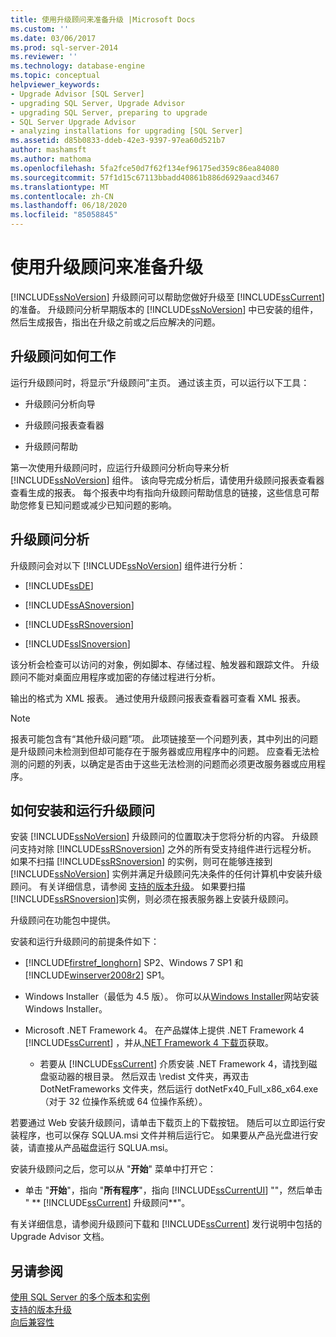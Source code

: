 ```yaml
---
title: 使用升级顾问来准备升级 |Microsoft Docs
ms.custom: ''
ms.date: 03/06/2017
ms.prod: sql-server-2014
ms.reviewer: ''
ms.technology: database-engine
ms.topic: conceptual
helpviewer_keywords:
- Upgrade Advisor [SQL Server]
- upgrading SQL Server, Upgrade Advisor
- upgrading SQL Server, preparing to upgrade
- SQL Server Upgrade Advisor
- analyzing installations for upgrading [SQL Server]
ms.assetid: d85b0833-ddeb-42e3-9397-97ea60d521b7
author: mashamsft
ms.author: mathoma
ms.openlocfilehash: 5fa2fce50d7f62f134ef96175ed359c86ea84080
ms.sourcegitcommit: 57f1d15c67113bbadd40861b886d6929aacd3467
ms.translationtype: MT
ms.contentlocale: zh-CN
ms.lasthandoff: 06/18/2020
ms.locfileid: "85058845"
---
```

# <a name="use-upgrade-advisor-to-prepare-for-upgrades"></a>使用升级顾问来准备升级
  [!INCLUDE[ssNoVersion](../../includes/ssnoversion-md.md)] 升级顾问可以帮助您做好升级至 [!INCLUDE[ssCurrent](../../includes/sscurrent-md.md)] 的准备。 升级顾问分析早期版本的 [!INCLUDE[ssNoVersion](../../includes/ssnoversion-md.md)] 中已安装的组件，然后生成报告，指出在升级之前或之后应解决的问题。  
  
## <a name="how-upgrade-advisor-works"></a>升级顾问如何工作  
 运行升级顾问时，将显示“升级顾问”主页。 通过该主页，可以运行以下工具：  
  
-   升级顾问分析向导  
  
-   升级顾问报表查看器  
  
-   升级顾问帮助  
  
 第一次使用升级顾问时，应运行升级顾问分析向导来分析 [!INCLUDE[ssNoVersion](../../includes/ssnoversion-md.md)] 组件。 该向导完成分析后，请使用升级顾问报表查看器查看生成的报表。 每个报表中均有指向升级顾问帮助信息的链接，这些信息可帮助您修复已知问题或减少已知问题的影响。  
  
## <a name="upgrade-advisor-analysis"></a>升级顾问分析  
 升级顾问会对以下 [!INCLUDE[ssNoVersion](../../includes/ssnoversion-md.md)] 组件进行分析：  
  
-   [!INCLUDE[ssDE](../../includes/ssde-md.md)]  
  
-   [!INCLUDE[ssASnoversion](../../includes/ssasnoversion-md.md)]  
  
-   [!INCLUDE[ssRSnoversion](../../includes/ssrsnoversion-md.md)]  
  
-   [!INCLUDE[ssISnoversion](../../includes/ssisnoversion-md.md)]  
  
 该分析会检查可以访问的对象，例如脚本、存储过程、触发器和跟踪文件。 升级顾问不能对桌面应用程序或加密的存储过程进行分析。  
  
 输出的格式为 XML 报表。 通过使用升级顾问报表查看器可查看 XML 报表。  
  
> [!NOTE]  
>  报表可能包含有“其他升级问题”项。 此项链接至一个问题列表，其中列出的问题是升级顾问未检测到但却可能存在于服务器或应用程序中的问题。 应查看无法检测的问题的列表，以确定是否由于这些无法检测的问题而必须更改服务器或应用程序。  
  
## <a name="how-to-install-and-run-upgrade-advisor"></a>如何安装和运行升级顾问  
 安装 [!INCLUDE[ssNoVersion](../../includes/ssnoversion-md.md)] 升级顾问的位置取决于您将分析的内容。 升级顾问支持对除 [!INCLUDE[ssRSnoversion](../../includes/ssrsnoversion-md.md)] 之外的所有受支持组件进行远程分析。 如果不扫描 [!INCLUDE[ssRSnoversion](../../includes/ssrsnoversion-md.md)] 的实例，则可在能够连接到 [!INCLUDE[ssNoVersion](../../includes/ssnoversion-md.md)] 实例并满足升级顾问先决条件的任何计算机中安装升级顾问。 有关详细信息，请参阅 [支持的版本升级](../../database-engine/install-windows/supported-version-and-edition-upgrades.md)。 如果要扫描 [!INCLUDE[ssRSnoversion](../../includes/ssrsnoversion-md.md)]实例，则必须在报表服务器上安装升级顾问。  
  
 升级顾问在功能包中提供。  
  
 安装和运行升级顾问的前提条件如下：  
  
-   [!INCLUDE[firstref_longhorn](../../includes/firstref-longhorn-md.md)] SP2、Windows 7 SP1 和 [!INCLUDE[winserver2008r2](../../includes/winserver2008r2-md.md)] SP1。  
  
-   Windows Installer（最低为 4.5 版）。 你可以从[Windows Installer](https://www.microsoft.com/download/details.aspx?id=8483)网站安装 Windows Installer。  
  
-   Microsoft .NET Framework 4。 在产品媒体上提供 .NET Framework 4 [!INCLUDE[ssCurrent](../../includes/sscurrent-md.md)] ，并从[.NET Framework 4 下载页](https://go.microsoft.com/fwlink/?LinkId=209895)获取。  
  
    -   若要从 [!INCLUDE[ssCurrent](../../includes/sscurrent-md.md)] 介质安装 .NET Framework 4，请找到磁盘驱动器的根目录。 然后双击 \redist 文件夹，再双击 DotNetFrameworks 文件夹，然后运行 dotNetFx40_Full_x86_x64.exe（对于 32 位操作系统或 64 位操作系统）。  
  
 若要通过 Web 安装升级顾问，请单击下载页上的下载按钮。 随后可以立即运行安装程序，也可以保存 SQLUA.msi 文件并稍后运行它。 如果要从产品光盘进行安装，请直接从产品磁盘运行 SQLUA.msi。  
  
 安装升级顾问之后，您可以从 "**开始**" 菜单中打开它：  
  
-   单击 "**开始**"，指向 "**所有程序**"，指向 [!INCLUDE[ssCurrentUI](../../includes/sscurrentui-md.md)] ""，然后单击 " ** [!INCLUDE[ssCurrent](../../includes/sscurrent-md.md)] 升级顾问**"。  
  
 有关详细信息，请参阅升级顾问下载和 [!INCLUDE[ssCurrent](../../includes/sscurrent-md.md)] 发行说明中包括的 Upgrade Advisor 文档。  
  
## <a name="see-also"></a>另请参阅  
 [使用 SQL Server 的多个版本和实例](../../../2014/sql-server/install/work-with-multiple-versions-and-instances-of-sql-server.md)   
 [支持的版本升级](../../database-engine/install-windows/supported-version-and-edition-upgrades.md)   
 [向后兼容性](../../../2014/getting-started/backward-compatibility.md)  
  
  

